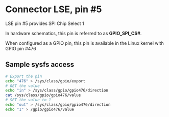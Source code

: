 # Connector LSE, pin #5

LSE pin #5 provides SPI Chip Select 1

In hardware schematics, this pin is referred to as **GPIO_SPI_CS#**.

When configured as a GPIO pin, this pin is available in the Linux 
kernel with GPIO pin #476

## Sample sysfs access
```bash
# Export the pin
echo "476" > /sys/class/gpio/export
# GET the value
echo "in" > /sys/class/gpio/gpio476/direction
cat /sys/class/gpio/gpio476/value
# SET the value to 1
echo "out" > /sys/class/gpio/gpio476/direction
echo "1" > /gpio/gpio476/value
```

